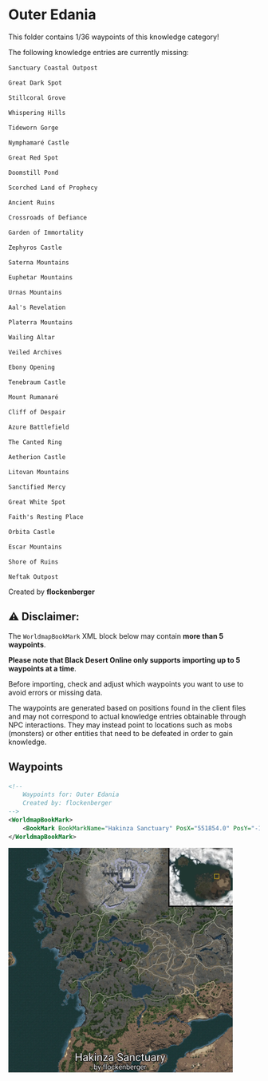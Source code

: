 # Outer Edania

This folder contains 1/36 waypoints of this knowledge category!

The following knowledge entries are currently missing: 

```
Sanctuary Coastal Outpost
```

```
Great Dark Spot
```

```
Stillcoral Grove
```

```
Whispering Hills
```

```
Tideworn Gorge
```

```
Nymphamaré Castle
```

```
Great Red Spot
```

```
Doomstill Pond
```

```
Scorched Land of Prophecy
```

```
Ancient Ruins
```

```
Crossroads of Defiance
```

```
Garden of Immortality
```

```
Zephyros Castle
```

```
Saterna Mountains
```

```
Euphetar Mountains
```

```
Urnas Mountains
```

```
Aal's Revelation
```

```
Platerra Mountains
```

```
Wailing Altar
```

```
Veiled Archives
```

```
Ebony Opening
```

```
Tenebraum Castle
```

```
Mount Rumanaré
```

```
Cliff of Despair
```

```
Azure Battlefield
```

```
The Canted Ring
```

```
Aetherion Castle
```

```
Litovan Mountains
```

```
Sanctified Mercy
```

```
Great White Spot
```

```
Faith's Resting Place
```

```
Orbita Castle
```

```
Escar Mountains
```

```
Shore of Ruins
```

```
Neftak Outpost
```


Created by **flockenberger**

## ⚠️ Disclaimer:
The `WorldmapBookMark` XML block below may contain **more than 5 waypoints**.

**Please note that Black Desert Online only supports importing up to 5 waypoints at a time**.

Before importing, check and adjust which waypoints you want to use to avoid errors or missing data.

The waypoints are generated based on positions found in the client files and may not correspond to actual knowledge entries obtainable through NPC interactions.
They may instead point to locations such as mobs (monsters) or other entities that need to be defeated in order to gain knowledge.

## Waypoints
```xml
<!--
    Waypoints for: Outer Edania
    Created by: flockenberger
-->
<WorldmapBookMark>
    <BookMark BookMarkName="Hakinza Sanctuary" PosX="551854.0" PosY="-1363.0999755859375" PosZ="484781.0" />
</WorldmapBookMark>
```

<img src="./Outer Edania_Hakinza Sanctuary_Preview.webp" width="450"/> 